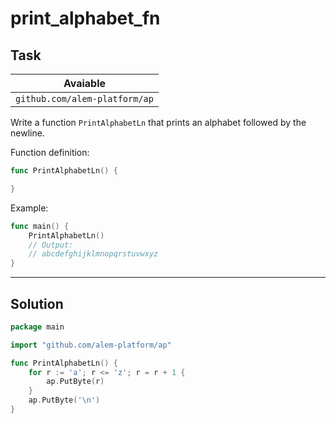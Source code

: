 # print_alphabet_fn

## Task

| Avaiable                      |
| ----------------------------- |
| `github.com/alem-platform/ap` |

Write a function `PrintAlphabetLn` that prints an alphabet followed by the newline.

Function definition:

```go
func PrintAlphabetLn() {

}
```

Example:

```go
func main() {
    PrintAlphabetLn()
    // Output:
	// abcdefghijklmnopqrstuvwxyz
}
```

---

## Solution

```go
package main

import "github.com/alem-platform/ap"

func PrintAlphabetLn() {
    for r := 'a'; r <= 'z'; r = r + 1 {
        ap.PutByte(r)
    }
    ap.PutByte('\n')
}
```
